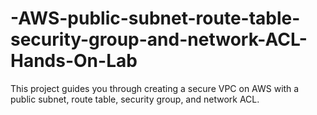 # -AWS-public-subnet-route-table-security-group-and-network-ACL-Hands-On-Lab
This project guides you through creating a secure VPC on AWS with a public subnet, route table, security group, and network ACL.
